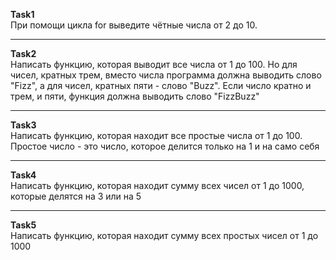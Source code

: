 <b>Task1</b><br>
При помощи цикла for выведите чётные числа от 2 до 10.

<hr>

<b>Task2</b><br>
Написать функцию, которая выводит все числа от 1 до 100. Но для чисел, кратных трем, вместо числа программа должна выводить слово "Fizz", а для чисел, кратных пяти - слово "Buzz". Если число кратно и трем, и пяти, функция должна выводить слово "FizzBuzz"
 
 <hr>
 
<b>Task3</b><br>
Написать функцию, которая находит все простые числа от 1 до 100. Простое число - это число, которое делится только на 1 и на само себя

<hr>

<b>Task4</b><br>
Написать функцию, которая находит сумму всех чисел от 1 до 1000, которые делятся на 3 или на 5

<hr>

<b>Task5</b><br>
Написать функцию, которая находит сумму всех простых чисел от 1 до 1000
